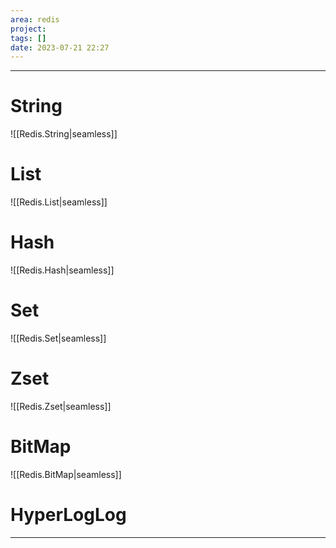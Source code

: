 ```yaml
---
area: redis
project: 
tags: []
date: 2023-07-21 22:27
---
```

---
# String
![[Redis.String|seamless]]

# List
![[Redis.List|seamless]]

# Hash
![[Redis.Hash|seamless]]

# Set
![[Redis.Set|seamless]]

# Zset
![[Redis.Zset|seamless]]

# BitMap
![[Redis.BitMap|seamless]]

# HyperLogLog

---

